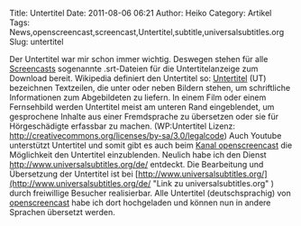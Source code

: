 Title: Untertitel
Date: 2011-08-06 06:21
Author: Heiko
Category: Artikel
Tags: News,openscreencast,screencast,Untertitel,subtitle,universalsubtitles.org
Slug: untertitel

Der Untertitel war mir schon immer wichtig. Deswegen stehen für alle
[Screencasts](http://de.wikipedia.org/wiki/Screencast "Screencast" )
sogenannte .srt-Dateien für die Untertitelanzeige zum Download bereit.
Wikipedia definiert den Untertitel so:
[Untertitel](http://de.wikipedia.org/wiki/Untertitel "Untertitel" ) (UT)
bezeichnen Textzeilen, die unter oder neben Bildern stehen, um schriftliche
Informationen zum Abgebildeten zu liefern. In einem Film oder einem
Fernsehbild werden Untertitel meist am unteren Rand eingeblendet, um
gesprochene Inhalte aus einer Fremdsprache zu übersetzen oder sie für
Hörgeschädigte erfassbar zu machen. (WP:Untertitel Lizenz:
<http://creativecommons.org/licenses/by-sa/3.0/legalcode>) Auch Youtube
unterstützt Untertitel und somit gibt es auch beim [Kanal
openscreencast](http://youtube.com/user/openscreencast "Link zu youtube" ) die
Möglichkeit den Untertitel einzublenden. Neulich habe ich den Dienst
<http://www.universalsubtitles.org/de/> entdeckt. Die Bearbeitung und
Übersetzung der Untertitel ist bei
[http://www.universalsubtitles.org/](http://www.universalsubtitles.org/de/
"Link zu universalsubtitles.org" ) durch freiwillige Besucher realisierbar.
Alle Untertitel (deutschsprachig) von
[openscreencast](http://www.universalsubtitles.org/de/profiles/profile/openscreencast/
"Link zu universalsubtitles.org openscreencast" ) habe ich dort hochgeladen
und können nun in andere Sprachen übersetzt werden.

